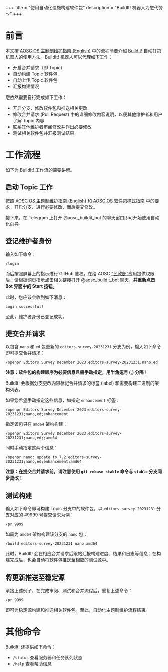 +++
title = "使用自动化设施构建软件包"
description = "BuildIt! 机器人为您代劳～"
+++

# 前言

本文按 [AOSC OS 主题制维护指南 (English)](@/developer/packaging/topic-based-maintenance-guideline.md) 中的流程简要介绍 [BuildIt!](https://github.com/AOSC-Dev/buildit) 自动打包机器人的使用方法。BuildIt! 机器人可以代理如下工作：

- 开启合并请求（即 Topic）
- 自动构建 Topic 软件包
- 自动上传 Topic 软件包
- 汇报构建情况

您依然需要自行完成如下工作：

- 开启分支、修改软件包和推送相关更改
- 修改合并请求 (Pull Request) 中的详细修改内容说明，以便其他维护者和用户了解 Topic 内容
- 联系其他维护者审阅修改并作出必要修改
- 测试相关软件包并汇报测试结果

# 工作流程

如下为 BuildIt! 工作流的简要讲解。

## 启动 Topic 工作

按照 [AOSC OS 主题制维护指南 (English)](@/developer/packaging/topic-based-maintenance-guideline.md) 和 [AOSC OS 软件包样式指南](@/developer/packaging/package-styling-manual.zh.md) 中的要求，开启分支、进行必要修改，而后提交修改。

接下来，在 Telegram 上打开 @aosc_buildit_bot 的聊天窗口即可开始使用自动化向导。

## 登记维护者身份

输入如下命令：

```
/login
```

而后按照屏幕上的指示进行 GitHub 鉴权。在给 AOSC [“民政部”](https://github.com/AOSC-Dev/minzhengbu)应用提供权限后，请根据网页指示点击相关链接打开 @aosc_buildit_bot 聊天，**并重新点击 Bot 界面中的 Start 按钮。**

此时，您应该会收到如下消息：

```
Login successful!
```

至此，维护者身份已登记成功。

## 提交合并请求

以包含 `nano` 和 `ed` 包更新的 `editors-survey-20231231` 分支为例，输入如下命令即可提交合并请求：

```
/openpr Editors Survey December 2023;editors-survey-20231231;nano,ed
```

**注意：软件包的构建顺序为必要信息且需手动指定，用半角逗号 (,) 分隔！**

BuildIt! 会根据分支更改内容标记合并请求的标签 (label) 和需要构建二进制的架构列表。

如果您希望手动指定这些信息，如指定 `enhancement` 标签：

```
/openpr Editors Survey December 2023;editors-survey-20231231;nano,ed;enhancement
```

指定该包只在 `amd64` 架构构建：

```
/openpr Editors Survey December 2023;editors-survey-20231231;nano,ed;;amd64
```

同时手动指定这两个信息：

```
/openpr nano: update to 7.2;editors-survey-20231231;nano,ed;enhancement;amd64
```

**注意：在提交合并请求前，请注意使用 `git rebase stable` 命令与 `stable` 分支同步更改！**

## 测试构建

输入如下命令即可构建 Topic 分支中的软件包，以 `editors-survey-20231231` 分支对应的 #9999 号提交请求为例：

```
/pr 9999
```

如需为 `amd64` 架构构建该分支的 `nano` 包：

```
/build editors-survey-20231231 nano amd64
```

此时，BuildIt! 会在相应合并请求后跟帖汇报构建进度、结果和日志等信息；在构建完成后，也会自动将软件包推送至相应的测试源中。

## 将更新推送至稳定源

承接上述例子，在完成审阅、测试和合并流程后，重复上述命令：

```
/pr 9999
```

即可为稳定源构建和推送相关软件包。至此，自动化主题制维护流程结束。

# 其他命令

BuildIt! 还提供如下命令：

- `/status` 查看服务器和任务队列状态
- `/help` 查看帮助信息
